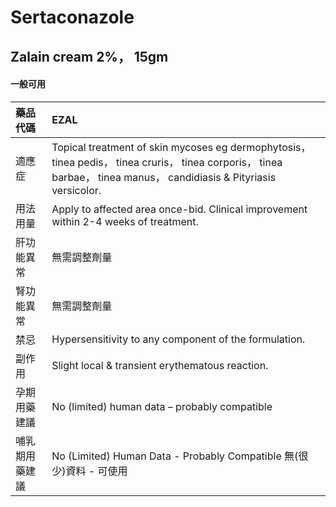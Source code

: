 # Sertaconazole

## Zalain cream 2%， 15gm

#### 一般可用

| 藥品代碼       | EZAL                                                                                                                                                                 |
|:---------------|:---------------------------------------------------------------------------------------------------------------------------------------------------------------------|
| 適應症         | Topical treatment of skin mycoses eg dermophytosis， tinea pedis， tinea cruris， tinea corporis， tinea barbae， tinea manus， candidiasis & Pityriasis versicolor. |
| 用法用量       | Apply to affected area once-bid. Clinical improvement within 2-4 weeks of treatment.                                                                                 |
| 肝功能異常     | 無需調整劑量                                                                                                                                                         |
| 腎功能異常     | 無需調整劑量                                                                                                                                                         |
| 禁忌           | Hypersensitivity to any component of the formulation.                                                                                                                |
| 副作用         | Slight local & transient erythematous reaction.                                                                                                                      |
| 孕期用藥建議   | No (limited) human data – probably compatible                                                                                                                        |
| 哺乳期用藥建議 | No (Limited) Human Data - Probably Compatible 無(很少)資料 - 可使用                                                                                                  |

